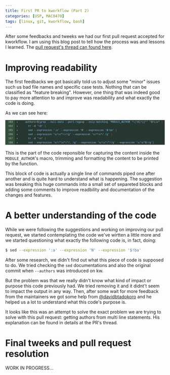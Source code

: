 ```yaml
---
title: First PR to kworkflow (Part 2)
categories: [USP, MAC0470]
tags: [linux, git, kworkflow, bash]
---
```


After some feedbacks and tweeks we had our first pull request accepted
for kworkflow. I am using this blog post to tell how the process was
and lessons I learned.
The [pull request's thread can found here](https://github.com/kworkflow/kworkflow/pull/1100).

# Improving readability

The first feedbacks we got basically told us to adjust some "minor" issues
such us bad file names and specific case tests. Nothing that can be classified as "feature breaking".
However, one thing that was indeed good to pay more attention to and improve was readability and what
exactly the code is doing.

As we can see here:

![Desktop View](/assets/img/2024-05-12/pr-code-block.png)

This is the part of the code reponsible for capturing the content inside the `MODULE_AUTHOR`'s
macro, trimming and formatting the content to be printed by the function.

This block of code is actually a single line of commands piped one after another and is
quite hard to understand what is happening. The suggestion was breaking this huge commands
into a small set of separeted blocks and adding some comments to improve readbility and
documentation of the changes and features.

# A better understanding of the code

While we were following the suggestions and working on improving our pull request, we
started contemplating the code we've wirtten a little more and we started questioning
what exactly the following code is, in fact, doing:

```bash
$ sed --expression ':a' --expression 'N' --expression '$!ba'
```

After some research, we didn't find out what this piece of code is supposed to do.
We tried checking the `sed` documentations and also the original commit when `--authors`
was introduced on kw.

But the problem was that we really didn't know what kind of
impact or purpose this code previously had. We tried removing it and it didnt't seem
to impact the output in any way. Then, after some wait for more feedback from the
maintainers we got some help from [@davidbtadokoro](https://github.com/davidbtadokoro) and he
helped us a lot to understand what this code's purpose is.

It looks like this was an attempt to solve the exact problem we are trying to solve with
this pull request: getting authors from multi line statements. His explanation can be found
in details at the PR's thread.

# Final tweeks and pull request resolution

WORK IN PROGRESS...